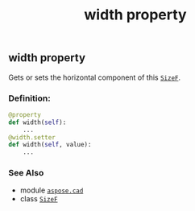 ﻿---
title: width property
second_title: Aspose.CAD for Python via .NET API References
description: 
type: docs
weight: 110
url: /python-net/aspose.cad/sizef/width/
is_root: false
---

## width property


Gets or sets the horizontal component of this [`SizeF`](/cad/python-net/aspose.cad/sizef).
### Definition:
```python
@property
def width(self):
    ...
@width.setter
def width(self, value):
    ...
```

### See Also
* module [`aspose.cad`](../../)
* class [`SizeF`](/cad/python-net/aspose.cad/sizef)
